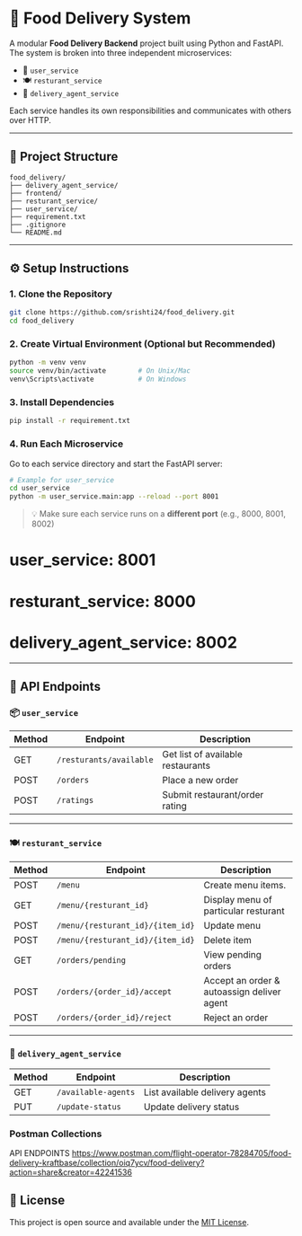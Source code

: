 
# 🍔 Food Delivery System

A modular **Food Delivery Backend** project built using Python and FastAPI. The system is broken into three independent microservices:

- 🧍 `user_service`
- 🍽️ `resturant_service`
- 🚚 `delivery_agent_service`

Each service handles its own responsibilities and communicates with others over HTTP.

---

## 📁 Project Structure

```
food_delivery/
├── delivery_agent_service/
├── frontend/
├── resturant_service/
├── user_service/
├── requirement.txt
├── .gitignore
└── README.md
```

---

## ⚙️ Setup Instructions

### 1. Clone the Repository

```bash
git clone https://github.com/srishti24/food_delivery.git
cd food_delivery
```

### 2. Create Virtual Environment (Optional but Recommended)

```bash
python -m venv venv
source venv/bin/activate        # On Unix/Mac
venv\Scripts\activate           # On Windows
```

### 3. Install Dependencies

```bash
pip install -r requirement.txt
```

### 4. Run Each Microservice

Go to each service directory and start the FastAPI server:

```bash
# Example for user_service
cd user_service
python -m user_service.main:app --reload --port 8001
```

> 💡 Make sure each service runs on a **different port** (e.g., 8000, 8001, 8002)
# user_service: 8001
# resturant_service: 8000
# delivery_agent_service: 8002
---

## 🚀 API Endpoints

### 📦 `user_service`

| Method | Endpoint              | Description                           |
|--------|-----------------------|---------------------------------------|
| GET    |`/resturants/available`| Get list of available restaurants     |
| POST   | `/orders`             | Place a new order                     |
| POST   | `/ratings`            | Submit restaurant/order rating        |

---

### 🍽️ `resturant_service`

| Method | Endpoint                        | Description                                 |
|--------|----------------------------------|--------------------------------------------|
| POST   | `/menu`                          | Create menu items.           |
| GET    | `/menu/{resturant_id}`           | Display menu of particular resturant       |
| POST   | `/menu/{resturant_id}/{item_id}` | Update menu                                |
| POST   | `/menu/{resturant_id}/{item_id}` | Delete item                                |
| GET    | `/orders/pending`                | View pending orders                        |
| POST   | `/orders/{order_id}/accept`      | Accept an order & autoassign deliver agent |
| POST   | `/orders/{order_id}/reject`      | Reject an order                            |

---

### 🚚 `delivery_agent_service`

| Method | Endpoint                            | Description                          |
|--------|-------------------------------------|--------------------------------------|
| GET    | `/available-agents`                 | List available delivery agents       |
| PUT    | `/update-status`                    | Update delivery status               |

### Postman Collections
API ENDPOINTS
https://www.postman.com/flight-operator-78284705/food-delivery-kraftbase/collection/oiq7ycv/food-delivery?action=share&creator=42241536


## 🧾 License

This project is open source and available under the [MIT License](LICENSE).
